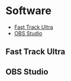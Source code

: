 # Software

- [Fast Track Ultra](#fast-track-ultra)
- [OBS Studio](#obs-studio)

## Fast Track Ultra

## OBS Studio
